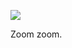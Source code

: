![](https://db-feed.s3.us-east-1.amazonaws.com/next-s3-uploads/df512f00-bc2c-444f-aee2-8c74bc395735/Screen%2520recording%25202022-10-21%252012.03.38%2520PM%2520%281%29.gif)

Zoom zoom.